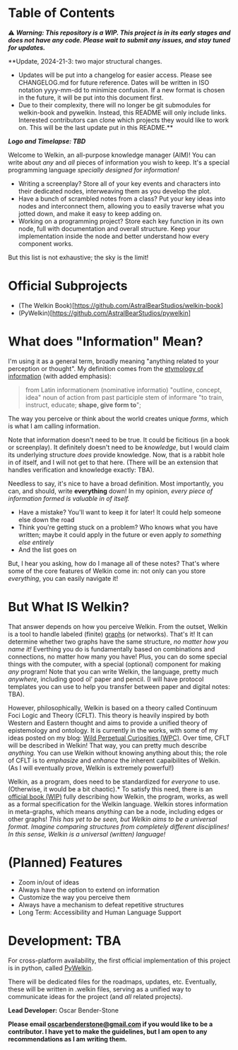 
# Table of Contents


⚠ ***Warning: This repository is a WIP. This project is in its early stages and does not have any code. Please wait to submit any issues, and stay tuned for updates.***

**Update, 2024-21-3: two major structural changes. 
- Updates will be put into a changelog for easier access. Please see CHANGELOG.md for future reference. Dates will be written in ISO notation yyyy-mm-dd to minimize confusion. If a new format is chosen in the future, it will be put into this document first.
- Due to their complexity, there will no longer be git submodules for welkin-book and pywelkin. Instead, this README will only include links. Interested contributors can clone which projects they would like to work on.
This will be the last update put in this README.**

***Logo and Timelapse: TBD***

Welcome to Welkin, an all-purpose knowledge manager (AIM)! You can write about *any* and *all* pieces of information you wish to keep. It's a special programming language *specially designed for information!*

-   Writing a screenplay? Store all of your key events and characters into their dedicated nodes, interweaving them as you develop the plot.
-   Have a bunch of scrambled notes from a class? Put your key ideas into nodes and interconnect them, allowing you to easily traverse what you jotted down, and make it easy to keep adding on.
-   Working on a programming project? Store each key function in its own node, full with documentation and overall structure. Keep your implementation inside the node and better understand how every component works.

But this list is not exhaustive; the sky is the limit!

# Official Subprojects
- (The Welkin Book)[https://github.com/AstralBearStudios/welkin-book]
- (PyWelkin)[https://github.com/AstralBearStudios/pywelkin]

# What does "Information" Mean?

I'm using it as a general term, broadly meaning "anything related to your perception or thought". My definition comes from the [etymology of information](https://etymonline.com/word/information) (with added emphasis):

> from Latin informationem (nominative informatio) "outline, concept, idea" noun of action from past participle stem of informare "to train, instruct, educate; **shape, give form to**";

The way you perceive or think about the world creates unique *forms*, which is what I am calling information.

Note that information doesn't need to be true. It could be ficitious (in a book or screenplay). It definitely doesn't need to be *knowledge*, but I would claim its underlying structure *does* provide knowledge. Now, that is a rabbit hole in of itself, and I will not get to that here. (There will be an extension that handles verification and knowledge exactly: TBA). 

Needless to say, it's nice to have a broad definition. Most importantly, you can, and should, write **everything** down! In my opinion, *every piece of information formed is valuable in of itself.* 

- Have a mistake? You'll want to keep it for later! It could help someone else down the road
- Think you're getting stuck on a problem? Who knows what you have written; maybe it could apply in the future or even apply *to something else entirely*
- And the list goes on

But, I hear you asking, how do I manage all of these notes? That's where some of the core features of Welkin come in: not only can you store *everything*, you can easily navigate it!


# But What IS Welkin?

That answer depends on how you perceive Welkin. From the outset, Welkin is a tool to handle labeled (finite) [graphs](https://en.wikipedia.org/wiki/Graph_(discrete_mathematics)) (or networks). That's it! It can determine whether two graphs have the same structure, *no matter how you name it!* Everthing you do is fundamentally based on combinations and connections, no matter how many you have! Plus, you can do some special things with the computer, with a special (optional) component for making *any* program! Note that you can write Welkin, the language, pretty much *anywhere,* including good ol' paper and pencil. (I will have protocol templates you can use to help you transfer between paper and digital notes: TBA).

However, philosophically, Welkin is based on a theory called Continuum Foci Logic and Theory (CFLT). This theory is heavily inspired by both Western and Eastern thought and aims to provide a unified theory of epistemology and ontology. It is currently in the works, with some of my ideas posted on my blog: [Wild Perpetual Curiosities (WPC)](https://wildperpetualcuriosities.wordpress.com). Over time, CFLT will be described in Welkin! That way, you can pretty much describe *anything.* You can use Welkin without knowing anything about this; the role of CFLT is to *emphasize* and *enhance* the inherent capaibilites of Welkin. (As I will eventually prove, Welkin is extremely powerful!)

Welkin, as a program, does need to be standardized for *everyone* to use. (Otherwise, it would be a bit chaotic).* To satisfy this need, there is an [official book (WIP)](https://github.com/Astral-Bear-Studios/welkin-book) fully describing how Welkin, the program, works, as well as a formal specification for the Welkin language. Welkin stores information in meta-graphs, which means *anything* can be a node, including edges or other graphs! *This has yet to be seen, but Welkin aims to be a universal format. Imagine comparing structures from completely different disciplines! In this sense, Welkin is a universal (written) language!*


# (Planned) Features

-   Zoom in/out of ideas
-   Always have the option to extend on information
-   Customize the way you perceive them
-   Always have a mechanism to defeat repetitive structures
-   Long Term: Accessibility and Human Language Support


# Development: TBA

For cross-platform availability, the first official implementation of this project is in python, called [PyWelkin](https://github.com/astral-bear/pywelkin).

There will be dedicated files for the roadmaps, updates, etc. Eventually, these will be written in .welkin files, serving as a unified way to communicate ideas for the project (and *all* related projects).

**Lead Developer:** Oscar Bender-Stone

**Please email oscarbenderstone@gmail.com if you would like to be a contributor. I have yet to make the guidelines, but I am open to any recommendations as I am writing them.**

